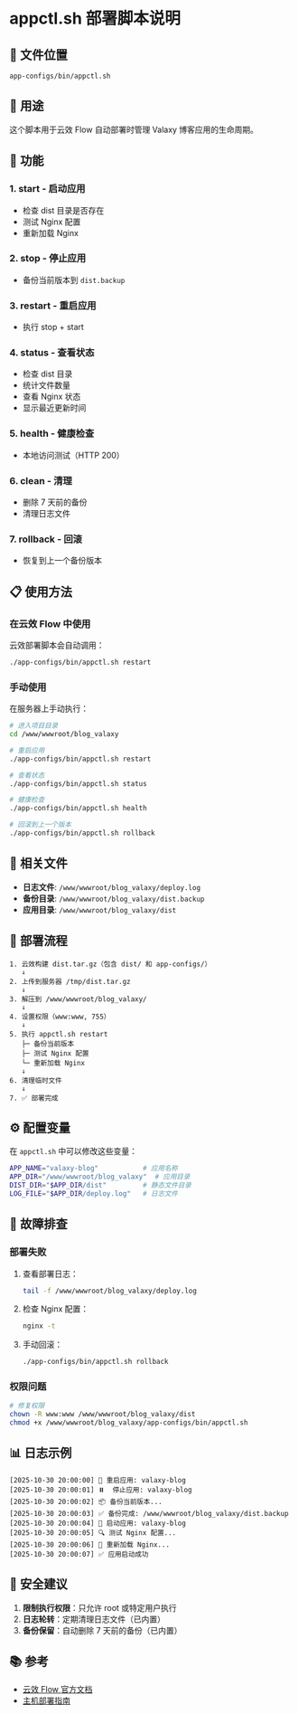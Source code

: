 # appctl.sh 部署脚本说明

## 📝 文件位置

```
app-configs/bin/appctl.sh
```

## 🎯 用途

这个脚本用于云效 Flow 自动部署时管理 Valaxy 博客应用的生命周期。

## 🔧 功能

### 1. **start** - 启动应用
- 检查 dist 目录是否存在
- 测试 Nginx 配置
- 重新加载 Nginx

### 2. **stop** - 停止应用
- 备份当前版本到 `dist.backup`

### 3. **restart** - 重启应用
- 执行 stop + start

### 4. **status** - 查看状态
- 检查 dist 目录
- 统计文件数量
- 查看 Nginx 状态
- 显示最近更新时间

### 5. **health** - 健康检查
- 本地访问测试（HTTP 200）

### 6. **clean** - 清理
- 删除 7 天前的备份
- 清理日志文件

### 7. **rollback** - 回滚
- 恢复到上一个备份版本

## 📋 使用方法

### 在云效 Flow 中使用

云效部署脚本会自动调用：

```bash
./app-configs/bin/appctl.sh restart
```

### 手动使用

在服务器上手动执行：

```bash
# 进入项目目录
cd /www/wwwroot/blog_valaxy

# 重启应用
./app-configs/bin/appctl.sh restart

# 查看状态
./app-configs/bin/appctl.sh status

# 健康检查
./app-configs/bin/appctl.sh health

# 回滚到上一个版本
./app-configs/bin/appctl.sh rollback
```

## 📂 相关文件

- **日志文件**: `/www/wwwroot/blog_valaxy/deploy.log`
- **备份目录**: `/www/wwwroot/blog_valaxy/dist.backup`
- **应用目录**: `/www/wwwroot/blog_valaxy/dist`

## 🔄 部署流程

```
1. 云效构建 dist.tar.gz（包含 dist/ 和 app-configs/）
   ↓
2. 上传到服务器 /tmp/dist.tar.gz
   ↓
3. 解压到 /www/wwwroot/blog_valaxy/
   ↓
4. 设置权限（www:www, 755）
   ↓
5. 执行 appctl.sh restart
   ├─ 备份当前版本
   ├─ 测试 Nginx 配置
   └─ 重新加载 Nginx
   ↓
6. 清理临时文件
   ↓
7. ✅ 部署完成
```

## ⚙️ 配置变量

在 `appctl.sh` 中可以修改这些变量：

```bash
APP_NAME="valaxy-blog"           # 应用名称
APP_DIR="/www/wwwroot/blog_valaxy"  # 应用目录
DIST_DIR="$APP_DIR/dist"         # 静态文件目录
LOG_FILE="$APP_DIR/deploy.log"   # 日志文件
```

## 🐛 故障排查

### 部署失败

1. 查看部署日志：
   ```bash
   tail -f /www/wwwroot/blog_valaxy/deploy.log
   ```

2. 检查 Nginx 配置：
   ```bash
   nginx -t
   ```

3. 手动回滚：
   ```bash
   ./app-configs/bin/appctl.sh rollback
   ```

### 权限问题

```bash
# 修复权限
chown -R www:www /www/wwwroot/blog_valaxy/dist
chmod +x /www/wwwroot/blog_valaxy/app-configs/bin/appctl.sh
```

## 📊 日志示例

```
[2025-10-30 20:00:00] 🔄 重启应用: valaxy-blog
[2025-10-30 20:00:01] ⏸️  停止应用: valaxy-blog
[2025-10-30 20:00:02] 📦 备份当前版本...
[2025-10-30 20:00:03] ✅ 备份完成: /www/wwwroot/blog_valaxy/dist.backup
[2025-10-30 20:00:04] 🚀 启动应用: valaxy-blog
[2025-10-30 20:00:05] 🔍 测试 Nginx 配置...
[2025-10-30 20:00:06] 🔄 重新加载 Nginx...
[2025-10-30 20:00:07] ✅ 应用启动成功
```

## 🔐 安全建议

1. **限制执行权限**：只允许 root 或特定用户执行
2. **日志轮转**：定期清理日志文件（已内置）
3. **备份保留**：自动删除 7 天前的备份（已内置）

## 📚 参考

- [云效 Flow 官方文档](https://help.aliyun.com/zh/yunxiao/use-cases/node-js-application-build-and-deploy-ecs)
- [主机部署指南](https://help.aliyun.com/document_detail/153846.html)
